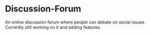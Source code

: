 # Discussion-Forum
An online discussion forum where people can debate on social issues. Currently still working on it and adding features.
